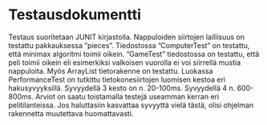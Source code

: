 # Testausdokumentti

Testaus suoritetaan JUNIT kirjastolla. Nappuloiden siirtojen laillisuus on testattu pakkauksessa ”pieces”. Tiedostossa ”ComputerTest” on testattu, että minimax algoritmi toimii oikein. ”GameTest” tiedostossa on testattu, että peli toimii oikein eli esimerkiksi valkoisen vuorolla ei voi siirrellä mustia nappuloita. Myös ArrayList tietorakenne on testattu.
Luokassa PerformanceTest on tutkittu tietokonesiirtojen luomisen kestoa eri hakusyvyyksillä. Syvyydellä 3 kesto on n. 20-100ms. Syvyydellä 4 n. 600-800ms. Arviot on saatu toistamalla testejä useamman kerran eri pelitilanteissa. 
Jos haluttasiin kasvattaa syvyyttä vielä tästä, olisi ohjelman rakennetta muutettava huomattavasti.  